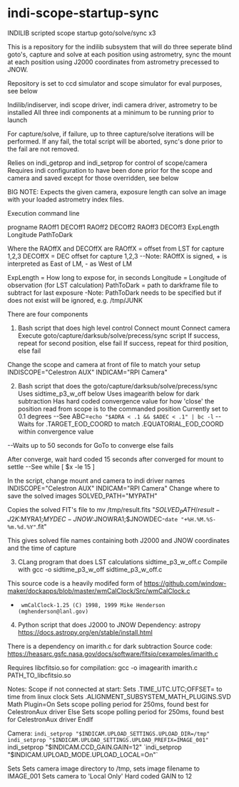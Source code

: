 # indi-scope-startup-sync
INDILIB scripted scope startup goto/solve/sync x3



This is a repository for the indilib subsystem that will do three seperate blind goto's,
capture and solve at each position using astrometry, sync the mount at each position using J2000 coordinates
from astrometry precessed to JNOW.

Repository is set to ccd simulator and scope simulator for eval purposes, see below

Indilib/indiserver, indi scope driver, indi camera driver, astrometry to be installed
All three indi components at a minimum to be running prior to launch

For capture/solve, if failure, up to three capture/solve iterations will be performed.
If any fail, the total script will be aborted, sync's done prior to the fail are not removed.

Relies on indi_getprop and indi_setprop for control of scope/camera
Requires indi configuration to have been done prior for the scope and camera and saved
except for those overridden, see below

BIG NOTE: Expects the given camera, exposure length can solve an image with your loaded astrometry index files.

Execution command line

progname RAOff1 DECOff1 RAOff2 DECOff2 RAOff3 DECOff3 ExpLength Longitude PathToDark

Where the RAOffX and DECOffX are
 RAOffX = offset from LST for capture 1,2,3
 DECOffX = DEC offset for capture 1,2,3
 --Note: RAOffX is signed, + is interpreted as East of LM, - as West of LM

 ExpLength = How long to expose for, in seconds
 Longitude = Longitude of observation (for LST calculation)
 PathToDark = path to darkframe file to subtract for last exposure
 -Note: PathToDark needs to be specified but if does not exist will be ignored, e.g. /tmp/JUNK


There are four components

1) Bash script that does high level control
Connect mount
Connect camera
Execute goto/capture/darksub/solve/precess/sync script
If success, repeat for second position, else fail
If success, repeat for third position, else fail

Change the scope and camera at front of file to match your setup
INDISCOPE="Celestron AUX"
INDICAM="RPI Camera"


2) Bash script that does the goto/capture/darksub/solve/precess/sync
Uses sidtime_p3_w_off below
Uses imagearith below for dark subtraction
Has hard coded convergence value for how 'close' the position read from scope is to the commanded position
Currently set to 0.1 degrees
--See    ABC=`echo "$ADRA < .1 && $ADEC < .1" | bc -l`
--Waits for .TARGET_EOD_COORD to match .EQUATORIAL_EOD_COORD within convergence value

--Waits up to 50 seconds for GoTo to converge else fails

After converge, wait hard coded 15 seconds after converged for mount to settle
--See   while [ $x -le 15 ]

In the script, change mount and camera to indi driver names
INDISCOPE="Celestron AUX"
INDICAM="RPI Camera"
Change where to save the solved images
SOLVED_PATH="MYPATH"

Copies the solved FIT's file to 
  mv /tmp/result.fits "$SOLVED_PATH/result-J2K:$MYRA1;$MYDEC-JNOW:$JNOWRA1;$JNOWDEC-`date "+%H.%M.%S-%m.%d.%Y"`.fit"

This gives solved file names containing both J2000 and JNOW coordinates and the time of capture

3) CLang program that does LST calculations
sidtime_p3_w_off.c
Compile with
 gcc  -o sidtime_p3_w_off sidtime_p3_w_off.c

This source code is a heavily modifed form of
https://github.com/window-maker/dockapps/blob/master/wmCalClock/Src/wmCalClock.c
 *      wmCalClock-1.25 (C) 1998, 1999 Mike Henderson (mghenderson@lanl.gov)


4) Python script that does J2000 to JNOW
Dependency: astropy
https://docs.astropy.org/en/stable/install.html


There is a dependency on imarith.c for dark subtraction
Source code:
https://heasarc.gsfc.nasa.gov/docs/software/fitsio/cexamples/imarith.c

Requires libcfitsio.so for compilation:
gcc -o imagearith imarith.c PATH_TO_libcfitsio.so

Notes:
Scope if not connected at start:
Sets .TIME_UTC.UTC;OFFSET= to time from linux clock
Sets .ALIGNMENT_SUBSYSTEM_MATH_PLUGINS.SVD Math Plugin=On
Sets scope polling period for 250ms, found best for CelestronAux driver
Else
Sets scope polling period for 250ms, found best for CelestronAux driver
EndIf

Camera:
  `indi_setprop "$INDICAM.UPLOAD_SETTINGS.UPLOAD_DIR=/tmp"`
  `indi_setprop "$INDICAM.UPLOAD_SETTINGS.UPLOAD_PREFIX=IMAGE_001"
  `indi_setprop "$INDICAM.CCD_GAIN.GAIN=12"
  `indi_setprop "$INDICAM.UPLOAD_MODE.UPLOAD_LOCAL=On"`

Sets 
Sets camera image directory to /tmp, sets image filename to IMAGE_001
Sets camera to 'Local Only'
Hard coded GAIN to 12



